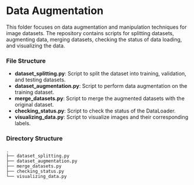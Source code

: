 # Data Augmentation

This folder  focuses on data augmentation and manipulation techniques for image datasets. The repository contains scripts for splitting datasets, augmenting data, merging datasets, checking the status of data loading, and visualizing the data.

### File Structure

- **dataset_splitting.py**: Script to split the dataset into training, validation, and testing datasets.
- **dataset_augmentation.py**: Script to perform data augmentation on the training dataset.
- **merge_datasets.py**: Script to merge the augmented datasets with the original dataset.
- **checking_status.py**: Script to check the status of the DataLoader.
- **visualizing_data.py**: Script to visualize images and their corresponding labels.

### Directory Structure

```plaintext
.
├── dataset_splitting.py
├── dataset_augmentation.py
├── merge_datasets.py
├── checking_status.py
└── visualizing_data.py
